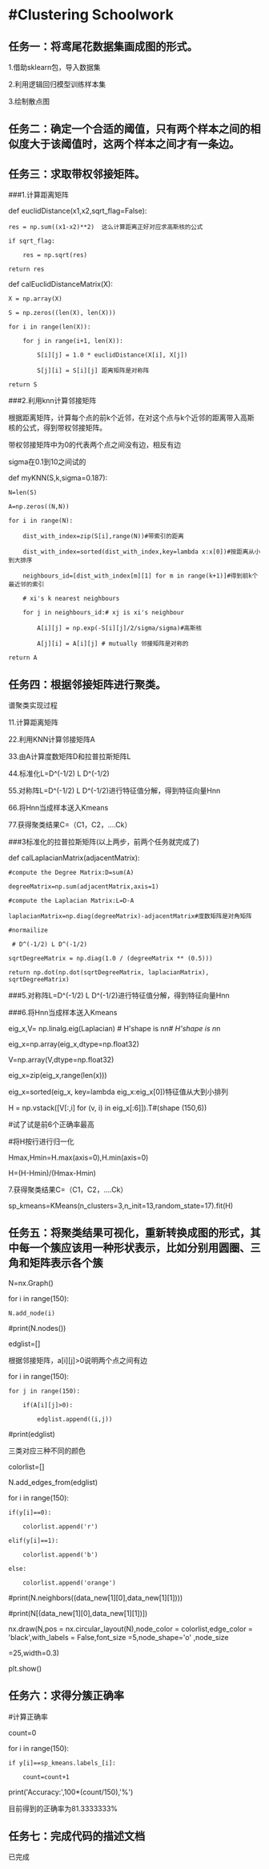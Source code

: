#Clustering Schoolwork
==
任务一：将鸢尾花数据集画成图的形式。<br>
--
1.借助sklearn包，导入数据集<br>

2.利用逻辑回归模型训练样本集<br>

3.绘制散点图<br>

任务二：确定一个合适的阈值，只有两个样本之间的相似度大于该阈值时，这两个样本之间才有一条边。<br>
--
任务三：求取带权邻接矩阵。<br/>
--
###1.计算距离矩阵<br>

def euclidDistance(x1,x2,sqrt_flag=False):<br>

    res = np.sum((x1-x2)**2)  这么计算距离正好对应求高斯核的公式
    
    if sqrt_flag:
    
        res = np.sqrt(res)
        
    return res
    
def calEuclidDistanceMatrix(X): <br>

    X = np.array(X)
    
    S = np.zeros((len(X), len(X)))
    
    for i in range(len(X)):
    
        for j in range(i+1, len(X)): 
        
            S[i][j] = 1.0 * euclidDistance(X[i], X[j])
            
            S[j][i] = S[i][j] 距离矩阵是对称阵
            
    return S
    
###2.利用knn计算邻接矩阵<br>

根据距离矩阵，计算每个点的前k个近邻，在对这个点与k个近邻的距离带入高斯核的公式，得到带权邻接矩阵。<br>

带权邻接矩阵中为0的代表两个点之间没有边，相反有边<br>

sigma在0.1到10之间试的<br>

 def myKNN(S,k,sigma=0.187):<br>
 
    N=len(S)
    
    A=np.zeros((N,N))
    
    for i in range(N):
    
        dist_with_index=zip(S[i],range(N))#带索引的距离
        
        dist_with_index=sorted(dist_with_index,key=lambda x:x[0])#按距离从小到大排序
        
        neighbours_id=[dist_with_index[m][1] for m in range(k+1)]#得到前k个最近邻的索引
        
        # xi's k nearest neighbours
        
        for j in neighbours_id:# xj is xi's neighbour
        
            A[i][j] = np.exp(-S[i][j]/2/sigma/sigma)#高斯核
            
            A[j][i] = A[i][j] # mutually 邻接矩阵是对称的
            
    return A
   
任务四：根据邻接矩阵进行聚类。<br>
   --

谱聚类实现过程<br>

11.计算距离矩阵<br>

22.利用KNN计算邻接矩阵A<br>

33.由A计算度数矩阵D和拉普拉斯矩阵L<br>

44.标准化L=D^(-1/2) L D^(-1/2)<br>

55.对称阵L=D^(-1/2) L D^(-1/2)进行特征值分解，得到特征向量Hnn<br>

66.将Hnn当成样本送入Kmeans<br>

77.获得聚类结果C=（C1，C2，....Ck）<br>


###3标准化的拉普拉斯矩阵(以上两步，前两个任务就完成了)<br>

def calLaplacianMatrix(adjacentMatrix):<br>

    #compute the Degree Matrix:D=sum(A)
    
    degreeMatrix=np.sum(adjacentMatrix,axis=1)
    
    #compute the Laplacian Matrix:L=D-A
    
    laplacianMatrix=np.diag(degreeMatrix)-adjacentMatrix#度数矩阵是对角矩阵
    
    #normailize
    
     # D^(-1/2) L D^(-1/2)
     
    sqrtDegreeMatrix = np.diag(1.0 / (degreeMatrix ** (0.5)))
    
    return np.dot(np.dot(sqrtDegreeMatrix, laplacianMatrix), sqrtDegreeMatrix)
    

###5.对称阵L=D^(-1/2) L D^(-1/2)进行特征值分解，得到特征向量Hnn<br>

###6.将Hnn当成样本送入Kmeans<br>


eig_x,V= np.linalg.eig(Laplacian) # H'shape is n*n# H'shape is n*n<br>

eig_x=np.array(eig_x,dtype=np.float32)<br>

V=np.array(V,dtype=np.float32)<br>

eig_x=zip(eig_x,range(len(x)))<br>

eig_x=sorted(eig_x, key=lambda eig_x:eig_x[0])特征值从大到小排列<br>

H = np.vstack([V[:,i] for (v, i) in eig_x[:6]]).T#(shape (150,6))<br>

#试了试是前6个正确率最高<br>

#将H按行进行归一化<br>

Hmax,Hmin=H.max(axis=0),H.min(axis=0)<br>

H=(H-Hmin)/(Hmax-Hmin)<br>




7.获得聚类结果C=（C1，C2，....Ck）<br>

sp_kmeans=KMeans(n_clusters=3,n_init=13,random_state=17).fit(H)<br>

任务五：将聚类结果可视化，重新转换成图的形式，其中每一个簇应该用一种形状表示，比如分别用圆圈、三角和矩阵表示各个簇<br>
--

N=nx.Graph()<br>

for i in range(150):<br>

    N.add_node(i)
    
#print(N.nodes())<br>

edglist=[]<br>

根据邻接矩阵，a[i][j]>0说明两个点之间有边

for i in range(150):<br>

    for j in range(150):
    
        if(A[i][j]>0):
        
            edglist.append((i,j))
            
#print(edglist)<br>

三类对应三种不同的颜色

colorlist=[]<br>

N.add_edges_from(edglist)<br>

for i in range(150):<br>

    if(y[i]==0):
    
        colorlist.append('r')
        
    elif(y[i]==1):
    
        colorlist.append('b')
        
    else:
    
        colorlist.append('orange')
        
#print(N.neighbors((data_new[1][0],data_new[1][1])))<br>

#print(N[(data_new[1][0],data_new[1][1])])<br>

nx.draw(N,pos = nx.circular_layout(N),node_color = colorlist,edge_color = 'black',with_labels = False,font_size =5,node_shape='o' ,node_size 

=25,width=0.3)<br>


plt.show()<br>


任务六：求得分簇正确率<br>
--

#计算正确率<br>

count=0<br>

for i in range(150):<br>

    if y[i]==sp_kmeans.labels_[i]:
    
        count=count+1
        
print('Accuracy:',100*(count/150),'%')<br>


目前得到的正确率为81.3333333%

任务七：完成代码的描述文档
--

已完成
